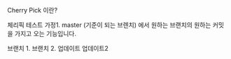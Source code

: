 Cherry Pick 이란?

체리픽 테스트
가정1. master (기준이 되는 브렌치) 에서 원하는 브랜치의 원하는 커밋을 가지고 오는 기능입니다.

브랜치 1.
브랜치 2.
업데이트
업데이트2
